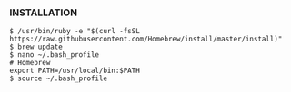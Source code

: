 ### INSTALLATION

    $ /usr/bin/ruby -e "$(curl -fsSL https://raw.githubusercontent.com/Homebrew/install/master/install)"
    $ brew update
    $ nano ~/.bash_profile
    # Homebrew
    export PATH=/usr/local/bin:$PATH
    $ source ~/.bash_profile
    

